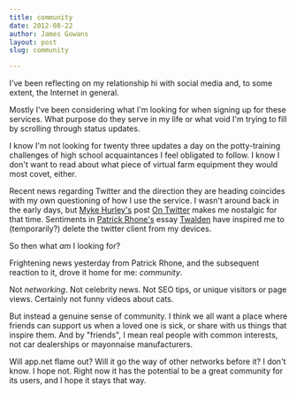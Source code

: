```yaml
---
title: community 
date: 2012-08-22
author: James Gowans
layout: post
slug: community

---
```



I've been reflecting on my relationship hi with social media and, to some extent, the Internet in general.

Mostly I've been considering what I'm looking for when signing up for these services. What purpose do they serve in my life or what void I'm trying to fill by scrolling through status updates.

I know I'm not looking for twenty three updates a day on the potty-training challenges of high school acquaintances I feel obligated to follow. I know I don't want to read about what piece of virtual farm equipment they would most covet, either.

Recent news regarding Twitter and the direction they are heading coincides with my own questioning of how I use the service. I wasn't around back in the early days, but [Myke Hurley's](http://alpha.app.net/imyke) post [On Twitter](http://mykehurley.net/on-twitter) makes me nostalgic for that time. Sentiments in [Patrick Rhone's](http://alpha.app.net/patrickrhone) essay [Twalden](http://patrickrhone.com/2012/07/11/twalden/) have inspired me to (temporarily?) delete the twitter client from my devices.

So then what *am* I looking for?

Frightening news yesterday from Patrick Rhone, and the subsequent reaction to it, drove it home for me: *community*.

Not *networking*. Not celebrity news. Not SEO tips, or unique visitors or page views. Certainly not funny videos about cats.

But instead a genuine sense of community. I think we all want a place where friends can support us when a loved one is sick, or share with us things that inspire them. And by "friends", I mean real people with common interests, not car dealerships or mayonnaise manufacturers.

Will app.net flame out? Will it go the way of other networks before it? I don't know. I hope not. Right now it has the potential to be a great community for its users, and I hope it stays that way.
